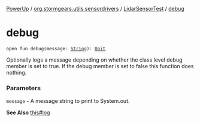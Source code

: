 [PowerUp](../../index.md) / [org.stormgears.utils.sensordrivers](../index.md) / [LidarSensorTest](index.md) / [debug](./debug.md)

# debug

`open fun debug(message: `[`String`](https://kotlinlang.org/api/latest/jvm/stdlib/kotlin/-string/index.html)`): `[`Unit`](https://kotlinlang.org/api/latest/jvm/stdlib/kotlin/-unit/index.html)

Optionally logs a message depending on whether the class level debug member is set to true. If the debug member is set to false this function does nothing.

### Parameters

`message` - A message string to print to System.out.

**See Also**
[this#log](#)

